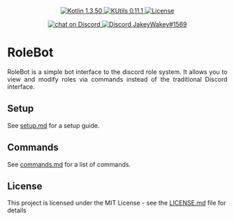 <p align="center">
  <a href="https://kotlinlang.org/">
    <img src="https://img.shields.io/badge/Kotlin-1.3.50-blue.svg" alt="Kotlin 1.3.50">
  </a>
  <a href="https://gitlab.com/Aberrantfox/KUtils">
    <img src="https://img.shields.io/badge/KUtils-0.11.1-blue.svg" alt="KUtils 0.11.1">
  </a>
  <a href="LICENSE.md">
    <img src="https://img.shields.io/github/license/JakeJMattson/RoleBot.svg" alt="License">
  </a>
</p>

<p align="center">
  <a href="https://discord.gg/REZVVjA">
    <img src="https://img.shields.io/discord/453208597082406912?logo=discord" alt="chat on Discord">
  </a>
  <a href="https://discordapp.com/users/254786431656919051/">
    <img src="https://img.shields.io/badge/Me-JakeyWakey%231569-lightgrey.svg" alt="Discord JakeyWakey#1569">
  </a>
</p>

# RoleBot
<p align="justify">
RoleBot is a simple bot interface to the discord role system. 
It allows you to view and modify roles via commands instead of the traditional Discord interface.
</p>

## Setup
See [setup.md](setup.md) for a setup guide.

## Commands
See [commands.md](commands.md) for a list of commands.

## License
This project is licensed under the MIT License - see the [LICENSE.md](LICENSE.md) file for details
